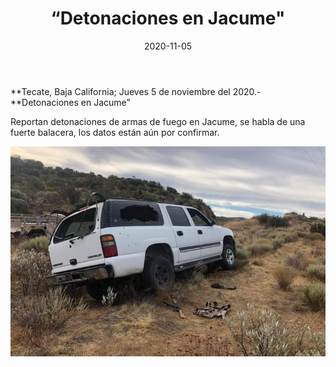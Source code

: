 ﻿---
layout: blog
title:  “Detonaciones en Jacume"
date:   2020-11-05  
categories: tecate
permalink: /:categories/:title:output_ext
image: /img/cnr/detonaciones-en-jacume.jpg
autor: 
---


**Tecate, Baja California;  Jueves 5 de noviembre del 2020.-**Detonaciones en Jacume”


Reportan detonaciones de armas de fuego en Jacume, se habla de una fuerte balacera, los datos están aún por confirmar.

<div id="carouselExampleSlidesOnly" class="carousel slide" data-ride="carousel">
  <div class="carousel-inner">
    <div class="carousel-item active">
       <img class="d-block w-100" src="/img/cnr/detonaciones-en-jacume.jpg" loading="lazy"  alt="Jacume">
    </div>
  </div>
</div>